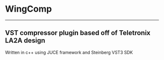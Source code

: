 # WingComp
-----------------
VST compressor plugin based off of Teletronix LA2A design
-----------------
Written in c++ using JUCE framework and Steinberg VST3 SDK
